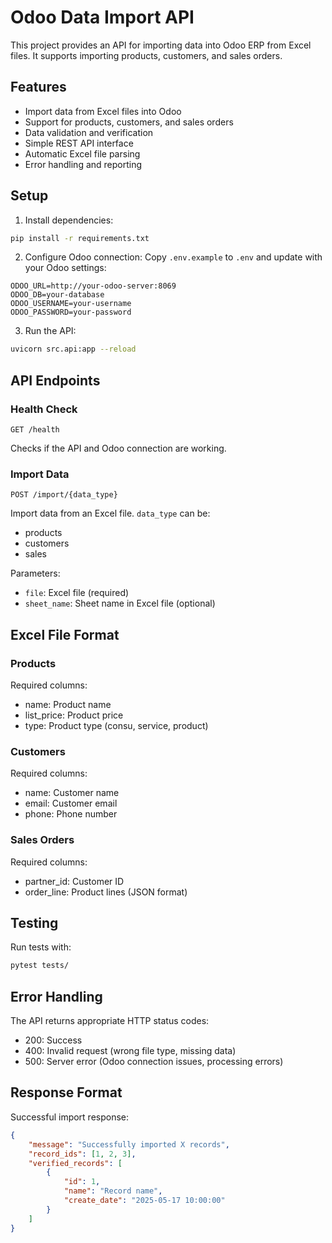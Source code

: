 # Odoo Data Import API

This project provides an API for importing data into Odoo ERP from Excel files. It supports importing products, customers, and sales orders.

## Features

- Import data from Excel files into Odoo
- Support for products, customers, and sales orders
- Data validation and verification
- Simple REST API interface
- Automatic Excel file parsing
- Error handling and reporting

## Setup

1. Install dependencies:
```bash
pip install -r requirements.txt
```

2. Configure Odoo connection:
Copy `.env.example` to `.env` and update with your Odoo settings:
```
ODOO_URL=http://your-odoo-server:8069
ODOO_DB=your-database
ODOO_USERNAME=your-username
ODOO_PASSWORD=your-password
```

3. Run the API:
```bash
uvicorn src.api:app --reload
```

## API Endpoints

### Health Check
```
GET /health
```
Checks if the API and Odoo connection are working.

### Import Data
```
POST /import/{data_type}
```
Import data from an Excel file. `data_type` can be:
- products
- customers
- sales

Parameters:
- `file`: Excel file (required)
- `sheet_name`: Sheet name in Excel file (optional)

## Excel File Format

### Products
Required columns:
- name: Product name
- list_price: Product price
- type: Product type (consu, service, product)

### Customers
Required columns:
- name: Customer name
- email: Customer email
- phone: Phone number

### Sales Orders
Required columns:
- partner_id: Customer ID
- order_line: Product lines (JSON format)

## Testing

Run tests with:
```bash
pytest tests/
```

## Error Handling

The API returns appropriate HTTP status codes:
- 200: Success
- 400: Invalid request (wrong file type, missing data)
- 500: Server error (Odoo connection issues, processing errors)

## Response Format

Successful import response:
```json
{
    "message": "Successfully imported X records",
    "record_ids": [1, 2, 3],
    "verified_records": [
        {
            "id": 1,
            "name": "Record name",
            "create_date": "2025-05-17 10:00:00"
        }
    ]
}
```
